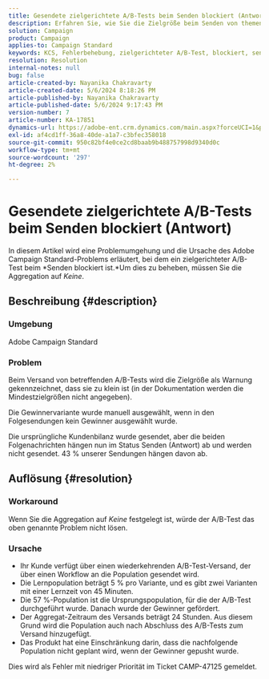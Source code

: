 ```yaml
---
title: Gesendete zielgerichtete A/B-Tests beim Senden blockiert (Antwort)
description: Erfahren Sie, wie Sie die Zielgröße beim Senden von themenbasierten A/B-Tests korrigieren können, die beim Senden hängen bleiben. Legen Sie die Aggregation auf "Keine"fest.
solution: Campaign
product: Campaign
applies-to: Campaign Standard
keywords: KCS, Fehlerbehebung, zielgerichteter A/B-Test, blockiert, senden, Antwort, Adobe Campaign Standard, ACS
resolution: Resolution
internal-notes: null
bug: false
article-created-by: Nayanika Chakravarty
article-created-date: 5/6/2024 8:18:26 PM
article-published-by: Nayanika Chakravarty
article-published-date: 5/6/2024 9:17:43 PM
version-number: 7
article-number: KA-17851
dynamics-url: https://adobe-ent.crm.dynamics.com/main.aspx?forceUCI=1&pagetype=entityrecord&etn=knowledgearticle&id=7ab00dcb-e50b-ef11-9f8a-6045bd0065b6
exl-id: af4cd1ff-36a8-40de-a1a7-c3bfec358018
source-git-commit: 950c82bf4e0ce2cd8baab9b488757998d9340d0c
workflow-type: tm+mt
source-wordcount: '297'
ht-degree: 2%

---
```


# Gesendete zielgerichtete A/B-Tests beim Senden blockiert (Antwort)


In diesem Artikel wird eine Problemumgehung und die Ursache des Adobe Campaign Standard-Problems erläutert, bei dem ein zielgerichteter A/B-Test beim *Senden blockiert ist.*Um dies zu beheben, müssen Sie die Aggregation auf *Keine*.

## Beschreibung {#description}


### <b>Umgebung</b>

Adobe Campaign Standard

### <b>Problem</b>

Beim Versand von betreffenden A/B-Tests wird die Zielgröße als Warnung gekennzeichnet, dass sie zu klein ist (in der Dokumentation werden die Mindestzielgrößen nicht angegeben).

Die Gewinnervariante wurde manuell ausgewählt, wenn in den Folgesendungen kein Gewinner ausgewählt wurde.

Die ursprüngliche Kundenbilanz wurde gesendet, aber die beiden Folgenachrichten hängen nun im Status Senden (Antwort) ab und werden nicht gesendet. 43 % unserer Sendungen hängen davon ab.


## Auflösung {#resolution}


### <b>Workaround</b>

Wenn Sie die Aggregation auf *Keine* festgelegt ist, würde der A/B-Test das oben genannte Problem nicht lösen.

### <b>Ursache</b>

- Ihr Kunde verfügt über einen wiederkehrenden A/B-Test-Versand, der über einen Workflow an die Population gesendet wird.
- Die Lernpopulation beträgt 5 % pro Variante, und es gibt zwei Varianten mit einer Lernzeit von 45 Minuten.
- Die 57 %-Population ist die Ursprungspopulation, für die der A/B-Test durchgeführt wurde. Danach wurde der Gewinner gefördert.
- Der Aggregat-Zeitraum des Versands beträgt 24 Stunden. Aus diesem Grund wird die Population auch nach Abschluss des A/B-Tests zum Versand hinzugefügt.
- Das Produkt hat eine Einschränkung darin, dass die nachfolgende Population nicht geplant wird, wenn der Gewinner gepusht wurde.


Dies wird als Fehler mit niedriger Priorität im Ticket CAMP-47125 gemeldet.
